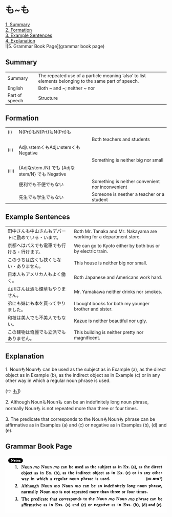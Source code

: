 # も~も

[1. Summary](#summary)<br>
[2. Formation](#formation)<br>
[3. Example Sentences](#example-sentences)<br>
[4. Explanation](#explanation)<br>
![5. Grammar Book Page](grammar book page)<br>


## Summary

<table><tr>   <td>Summary</td>   <td>The repeated use of a particle meaning ‘also’ to list elements belonging to the same part of speech.</td></tr><tr>   <td>English</td>   <td>Both ~ and ~; neither ~ nor</td></tr><tr>   <td>Part of speech</td>   <td>Structure</td></tr></table>

## Formation

<table class="table"> <tbody><tr class="tr head"> <td class="td"><span class="numbers">(i)</span>  </td> <td class="td"><span>N(Prt)<span class="concept">も</span>N(Prt)<span class="concept">も</span>N(Prt)<span class="concept">も</span></span></td> <td class="td"><span>&nbsp;</span></td> </tr> <tr class="tr"> <td class="td"><span>&nbsp;</span></td> <td class="td"><span>&nbsp;</span></td> <td class="td"><span>Both    teachers and students</span></td> </tr> <tr class="tr head"> <td class="td"><span class="numbers">(ii)</span>  </td> <td class="td"><span>Adjいstem<span class="concept">くも</span>Adjいstem<span class="concept">くも</span> Negative</span></td> <td class="td"><span>&nbsp;</span></td> </tr> <tr class="tr"> <td class="td"><span>&nbsp;</span></td> <td class="td"><span>&nbsp;</span></td> <td class="td"><span>Something    is neither big nor small</span></td> </tr> <tr class="tr head"> <td class="td"><span class="numbers">(iii)</span>  </td> <td class="td"><span>{Adjなstem /N} <span class="concept">でも</span> {Adjなstem/N} <span class="concept">でも</span> Negative</span></td> <td class="td"><span>&nbsp;</span></td> </tr> <tr class="tr"> <td class="td"><span>&nbsp;</span></td> <td class="td"><span>便利<span class="concept">でも</span>不便<span class="concept">でも</span>ない</span> </td> <td class="td"><span>Something    is neither convenient nor inconvenient</span></td> </tr> <tr class="tr"> <td class="td"><span>&nbsp;</span></td> <td class="td"><span>先生<span class="concept">でも</span>学生<span class="concept">でも</span>ない</span> </td> <td class="td"><span>Someone    is neether a teacher or a student</span></td> </tr></tbody></table>

## Example Sentences

<table><tr>   <td>田中さんも中山さんもデパートに勤めている・います。</td>   <td>Both Mr. Tanaka and Mr. Nakayama are working for a department store.</td></tr><tr>   <td>京都へはバスでも電車でも行ける・行けます。</td>   <td>We can go to Kyoto either by both bus or by electric train.</td></tr><tr>   <td>このうちは広くも狭くもない・ありません。</td>   <td>This house is neither big nor small.</td></tr><tr>   <td>日本人もアメリカ人もよく働く。</td>   <td>Both Japanese and Americans work hard.</td></tr><tr>   <td>山川さんは酒も煙草もやりません。</td>   <td>Mr. Yamakawa neither drinks nor smokes.</td></tr><tr>   <td>弟にも妹にも本を買ってやりました。</td>   <td>I bought books for both my younger brother and sister.</td></tr><tr>   <td>和枝は美人でも不美人でもない。</td>   <td>Kazue is neither beautiful nor ugly.</td></tr><tr>   <td>この建物は奇麗でも立派でもありません。</td>   <td>This building is neither pretty nor magnificent.</td></tr></table>

## Explanation

<p>1. Noun<span class="cloze">も</span>Noun<span class="cloze">も</span> can be used as the subject as in Example (a), as the direct object as in Example (b), as the indirect object as in Example (c) or in any other way in which a regular noun phrase is used.</p>   <p>(⇨ <a href="#㊦ も">も1</a>)</p>  <p>2. Although Noun<span class="cloze">も</span>Noun<span class="cloze">も</span> can be an indefinitely long noun phrase, normally Noun<span class="cloze">も</span> is not repeated more than three or four times.</p>  <p>3. The predicate that corresponds to the Noun<span class="cloze">も</span>Noun<span class="cloze">も</span> phrase can be affirmative as in Examples (a) and (c) or negative as in Examples (b), (d) and (e).</p>

## Grammar Book Page

![](../img/Basicも～も.png)

